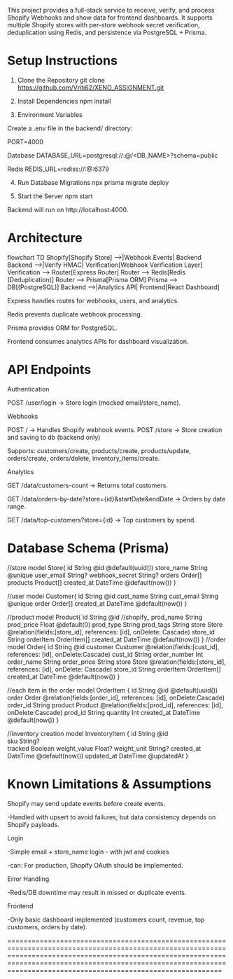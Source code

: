 
This project provides a full-stack service to receive, verify, and process Shopify Webhooks and show data for frontend dashboards. It supports multiple Shopify stores with per-store webhook secret verification, deduplication using Redis, and persistence via PostgreSQL + Prisma.

# Setup Instructions
  1. Clone the Repository
  git clone https://github.com/Vriti62/XENO_ASSIGNMENT.git
  
  2. Install Dependencies
  npm install
  
  3. Environment Variables
  
  Create a .env file in the backend/ directory:
  
  PORT=4000

  Database
  DATABASE_URL=postgresql://<USER>:<PASSWORD>@<HOST>/<DB_NAME>?schema=public
  
  Redis
  REDIS_URL=rediss://<USER>:<PASSWORD>@<HOST>:6379


  4. Run Database Migrations
  npx prisma migrate deploy
  
  5. Start the Server
  npm start


Backend will run on http://localhost:4000.

# Architecture
flowchart TD
  Shopify[Shopify Store] -->|Webhook Events| Backend
  Backend -->|Verify HMAC| Verification[Webhook Verification Layer]
  Verification --> Router[Express Router]
  Router --> Redis[Redis (Deduplication)]
  Router --> Prisma[Prisma ORM]
  Prisma --> DB[(PostgreSQL)]
  Backend -->|Analytics API| Frontend[React Dashboard]


Express handles routes for webhooks, users, and analytics.

Redis prevents duplicate webhook processing.

Prisma provides ORM for PostgreSQL.

Frontend consumes analytics APIs for dashboard visualization.

 # API Endpoints
Authentication

POST /user/login → Store login (mocked email/store_name).


Webhooks

POST / → Handles Shopify webhook events.
POST /store → Store creation and saving to db (backend only)

Supports: customers/create, products/create, products/update, orders/create, orders/delete, inventory_items/create.

Analytics

GET /data/customers-count → Returns total customers.

GET /data/orders-by-date?store={id}&startDate&endDate → Orders by date range.

GET /data/top-customers?store={id} → Top customers by spend.

# Database Schema (Prisma)
  //store
  model Store{
    id             String   @id @default(uuid())
    store_name     String   @unique
    user_email     String?
    webhook_secret  String?
    orders         Order[]
    products       Product[]
    created_at DateTime @default(now())
  }
  
  //user
  model Customer{
    id String @id
    cust_name String
    cust_email String @unique
    order Order[]
    created_at DateTime @default(now())
  }
  
  //product
  model Product{
    id String @id //shopify_
    prod_name String
    prod_price Float @default(0)
    prod_type String
    prod_tags String
    store Store @relation(fields:[store_id], references: [id], onDelete: Cascade)
    store_id String
    orderItem OrderItem[]
    created_at DateTime @default(now())
  }
  //order
  model Order{
    id String @id
    customer Customer @relation(fields:[cust_id], references: [id], onDelete:Cascade)
    cust_id String
    order_number Int
    order_name String
    order_price String
    store Store @relation(fields:[store_id], references: [id], onDelete: Cascade)
    store_id String
    orderItem OrderItem[]
    created_at DateTime @default(now())
  }
  
  //each item in the order
  model OrderItem {
    id String @id @default(uuid())
    order Order @relation(fields:[order_id], references: [id], onDelete:Cascade)
    order_id String 
    product Product @relation(fields:[prod_id], references: [id], onDelete:Cascade)
    prod_id String 
    quantity Int
    created_at DateTime @default(now())
  }
  
  //inventory creation 
  model InventoryItem {
    id String @id   
    sku String?     
    tracked Boolean 
    weight_value Float?
    weight_unit String?
    created_at DateTime @default(now())
    updated_at DateTime @updatedAt
  }


# Known Limitations & Assumptions

Shopify may send update events before create events.

-Handled with upsert to avoid failures, but data consistency depends on Shopify payloads.

Login

-Simple email + store_name login - with jwt and cookies

-can: For production, Shopify OAuth should be implemented.

Error Handling

-Redis/DB downtime may result in missed or duplicate events.

Frontend

-Only basic dashboard implemented (customers count, revenue, top customers, orders by date).


=============================================================================================================================================================================================================================================================================
